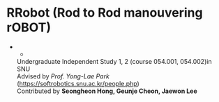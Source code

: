 # RRobot (Rod to Rod manouvering rOBOT)
 * *
    Undergraduate Independent Study 1, 2 (course 054.001, 054.002)in SNU      
    Advised by _Prof. Yong-Lae Park_ (https://softrobotics.snu.ac.kr/people.php)   
    Contributed by __Seongheon Hong, Geunje Cheon, Jaewon Lee__
    
